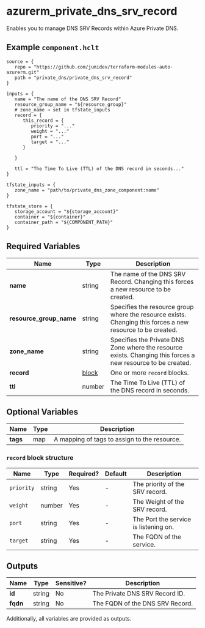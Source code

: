 # azurerm_private_dns_srv_record

Enables you to manage DNS SRV Records within Azure Private DNS.

## Example `component.hclt`

```hcl
source = {
   repo = "https://github.com/jumidev/terraform-modules-auto-azurerm.git"   
   path = "private_dns/private_dns_srv_record"   
}

inputs = {
   name = "The name of the DNS SRV Record"   
   resource_group_name = "${resource_group}"   
   # zone_name → set in tfstate_inputs
   record = {
      this_record = {
         priority = "..."         
         weight = "..."         
         port = "..."         
         target = "..."         
      }
      
   }
   
   ttl = "The Time To Live (TTL) of the DNS record in seconds..."   
}

tfstate_inputs = {
   zone_name = "path/to/private_dns_zone_component:name"   
}

tfstate_store = {
   storage_account = "${storage_account}"   
   container = "${container}"   
   container_path = "${COMPONENT_PATH}"   
}

```

## Required Variables

| Name | Type |  Description |
| ---- | --------- |  ----------- |
| **name** | string |  The name of the DNS SRV Record. Changing this forces a new resource to be created. | 
| **resource_group_name** | string |  Specifies the resource group where the resource exists. Changing this forces a new resource to be created. | 
| **zone_name** | string |  Specifies the Private DNS Zone where the resource exists. Changing this forces a new resource to be created. | 
| **record** | [block](#record-block-structure) |  One or more `record` blocks. | 
| **ttl** | number |  The Time To Live (TTL) of the DNS record in seconds. | 

## Optional Variables

| Name | Type |  Description |
| ---- | --------- |  ----------- |
| **tags** | map |  A mapping of tags to assign to the resource. | 

### `record` block structure

| Name | Type | Required? | Default | Description |
| ---- | ---- | --------- | ------- | ----------- |
| `priority` | string | Yes | - | The priority of the SRV record. |
| `weight` | number | Yes | - | The Weight of the SRV record. |
| `port` | string | Yes | - | The Port the service is listening on. |
| `target` | string | Yes | - | The FQDN of the service. |



## Outputs

| Name | Type | Sensitive? | Description |
| ---- | ---- | --------- | --------- |
| **id** | string | No  | The Private DNS SRV Record ID. | 
| **fqdn** | string | No  | The FQDN of the DNS SRV Record. | 

Additionally, all variables are provided as outputs.
